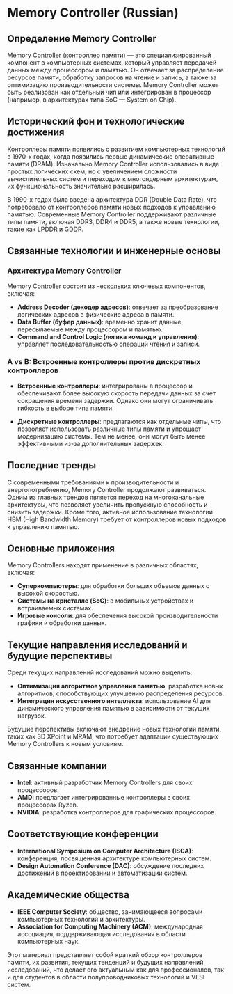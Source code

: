 # Memory Controller (Russian)

## Определение Memory Controller

Memory Controller (контроллер памяти) — это специализированный компонент в компьютерных системах, который управляет передачей данных между процессором и памятью. Он отвечает за распределение ресурсов памяти, обработку запросов на чтение и запись, а также за оптимизацию производительности системы. Memory Controller может быть реализован как отдельный чип или интегрирован в процессор (например, в архитектурах типа SoC — System on Chip).

## Исторический фон и технологические достижения

Контроллеры памяти появились с развитием компьютерных технологий в 1970-х годах, когда появились первые динамические оперативные памяти (DRAM). Изначально Memory Controller использовались в виде простых логических схем, но с увеличением сложности вычислительных систем и переходом к многоядерным архитектурам, их функциональность значительно расширилась.

В 1990-х годах была введена архитектура DDR (Double Data Rate), что потребовало от контроллеров памяти новых подходов к управлению памятью. Современные Memory Controller поддерживают различные типы памяти, включая DDR3, DDR4 и DDR5, а также новые технологии, такие как LPDDR и GDDR.

## Связанные технологии и инженерные основы

### Архитектура Memory Controller

Memory Controller состоит из нескольких ключевых компонентов, включая:

- **Address Decoder (декодер адресов)**: отвечает за преобразование логических адресов в физические адреса в памяти.
- **Data Buffer (буфер данных)**: временно хранит данные, пересылаемые между процессором и памятью.
- **Command and Control Logic (логика команд и управления)**: управляет последовательностью операций чтения и записи.

### A vs B: Встроенные контроллеры против дискретных контроллеров

- **Встроенные контроллеры**: интегрированы в процессор и обеспечивают более высокую скорость передачи данных за счет сокращения времени задержки. Однако они могут ограничивать гибкость в выборе типа памяти.
  
- **Дискретные контроллеры**: предлагаются как отдельные чипы, что позволяет использовать различные типы памяти и упрощает модернизацию системы. Тем не менее, они могут быть менее эффективными из-за дополнительных задержек.

## Последние тренды

С современными требованиями к производительности и энергопотреблению, Memory Controller продолжают развиваться. Одним из главных трендов является переход на многоканальные архитектуры, что позволяет увеличить пропускную способность и снизить задержки. Кроме того, активное использование технологии HBM (High Bandwidth Memory) требует от контроллеров новых подходов к управлению памятью.

## Основные приложения

Memory Controllers находят применение в различных областях, включая:

- **Суперкомпьютеры**: для обработки больших объемов данных с высокой скоростью.
- **Системы на кристалле (SoC)**: в мобильных устройствах и встраиваемых системах.
- **Игровые консоли**: для обеспечения высокой производительности графики и обработки данных.

## Текущие направления исследований и будущие перспективы

Среди текущих направлений исследований можно выделить:

- **Оптимизация алгоритмов управления памятью**: разработка новых алгоритмов, способствующих улучшению распределения ресурсов.
- **Интеграция искусственного интеллекта**: использование AI для динамического управления памятью в зависимости от текущих нагрузок.

Будущие перспективы включают внедрение новых технологий памяти, таких как 3D XPoint и MRAM, что потребует адаптации существующих Memory Controllers к новым условиям.

## Связанные компании

- **Intel**: активный разработчик Memory Controllers для своих процессоров.
- **AMD**: предлагает интегрированные контроллеры в своих процессорах Ryzen.
- **NVIDIA**: разработка контроллеров для графических процессоров.

## Соответствующие конференции

- **International Symposium on Computer Architecture (ISCA)**: конференция, посвященная архитектуре компьютерных систем.
- **Design Automation Conference (DAC)**: обсуждение последних достижений в проектировании и автоматизации систем.

## Академические общества

- **IEEE Computer Society**: общество, занимающееся вопросами компьютерных технологий и архитектуры.
- **Association for Computing Machinery (ACM)**: международная ассоциация, поддерживающая исследования в области компьютерных наук.

Этот материал представляет собой краткий обзор контроллеров памяти, их развития, текущих тенденций и будущих направлений исследований, что делает его актуальным как для профессионалов, так и для студентов в области полупроводниковых технологий и VLSI систем.